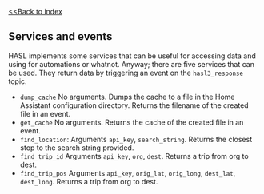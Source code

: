 [<<Back to index](/)

## Services and events

HASL implements some services that can be useful for accessing data and using for automations or whatnot. Anyway; there are five services that can be used. They return data by triggering an event on the `hasl3_response` topic.

- `dump_cache` No arguments. Dumps the cache to a file in the Home Assistant configuration directory. Returns the filename of the created file in an event.
- `get_cache` No arguments. Returns the cache of the created file in an event.
- `find_location`: Arguments `api_key`, `search_string`. Returns the closest stop to the search string provided.
- `find_trip_id` Arguments `api_key`, `org`, `dest`. Returns a trip from org to dest.
- `find_trip_pos` Arguments `api_key`, `orig_lat`, `orig_long`, `dest_lat`, `dest_long`. Returns a trip from org to dest.